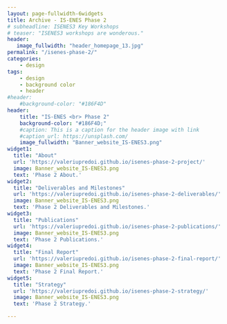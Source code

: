 ```yaml
---
layout: page-fullwidth-6widgets
title: Archive - IS-ENES Phase 2
# subheadline: ISENES3 Key Workshops
# teaser: "ISENES3 workshops are wonderous."
header:
   image_fullwidth: "header_homepage_13.jpg"
permalink: "/isenes-phase-2/"
categories:
    - design
tags:
    - design
    - background color
    - header
#header:
    #background-color: "#186F4D"
header:
    title: "IS-ENES <br> Phase 2"
    background-color: "#186F4D;"
    #caption: This is a caption for the header image with link
    #caption_url: https://unsplash.com/
    image_fullwidth: "Banner_website_IS-ENES3.png"
widget1:
  title: "About"
  url: 'https://valeriupredoi.github.io/isenes-phase-2-project/'
  image: Banner_website_IS-ENES3.png
  text: 'Phase 2 About.'
widget2:
  title: "Deliverables and Milestones"
  url: 'https://valeriupredoi.github.io/isenes-phase-2-deliverables/'
  image: Banner_website_IS-ENES3.png
  text: 'Phase 2 Deliverables and Milestones.'
widget3:
  title: "Publications"
  url: 'https://valeriupredoi.github.io/isenes-phase-2-publications/'
  image: Banner_website_IS-ENES3.png
  text: 'Phase 2 Publications.'
widget4:
  title: "Final Report"
  url: 'https://valeriupredoi.github.io/isenes-phase-2-final-report/'
  image: Banner_website_IS-ENES3.png
  text: 'Phase 2 Final Report.'
widget5:
  title: "Strategy"
  url: 'https://valeriupredoi.github.io/isenes-phase-2-strategy/'
  image: Banner_website_IS-ENES3.png
  text: 'Phase 2 Strategy.'

---
```


